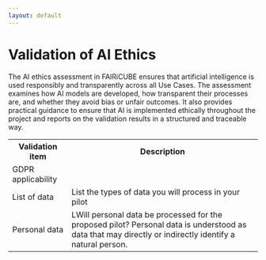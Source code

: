 ```yaml
---
layout: default
---
```


<h1 class="cards-page-title">Validation of AI Ethics</h1>

<div class="paragraph">
<p>
The AI ethics assessment in FAIRiCUBE ensures that artificial intelligence is used responsibly and transparently across all Use Cases. The assessment examines how AI models are developed, how transparent their processes are, and whether they avoid bias or unfair outcomes. It also provides practical guidance to ensure that AI is implemented ethically throughout the project and reports on the validation results in a structured and traceable way. 


 <table>
  <tr>
    <th>Validation item</th>
    <th>Description </th>
  </tr>
  <tr>
    <td>GDPR applicability</td>
  </tr>
  <tr>
    <td>List of data</td>
    <td>List the types of data you will process in your pilot</td>
  </tr>
  <tr>
    <td>Personal data</td>
    <td>LWill personal data be processed for the proposed pilot? Personal data is understood as data that may directly or indirectly identify a natural person.</td>
  </tr>
</table> 

</p>
</div>
